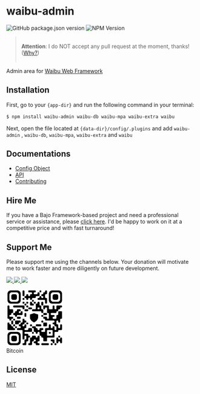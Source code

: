 # waibu-admin

![GitHub package.json version](https://img.shields.io/github/package-json/v/ardhi/waibu-admin) ![NPM Version](https://img.shields.io/npm/v/waibu-admin)

> <br />**Attention**: I do NOT accept any pull request at the moment, thanks! ([Why?](CONTRIBUTING.md))<br /><br />

Admin area for [Waibu Web Framework](https://github.com/ardhi/waibu)

## Installation

First, go to your ```{app-dir}``` and run the following command in your terminal:

```bash
$ npm install waibu-admin waibu-db waibu-mpa waibu-extra waibu
```

Next, open the file located at ```{data-dir}/config/.plugins``` and add ```waibu-admin``` , ```waibu-db```, ```waibu-mpa```, ```waibu-extra``` and ```waibu```

## Documentations

- [Config Object](tutorial/00-config.md)
- [API](https://ardhi.github.io/waibu-admin)
- [Contributing](CONTRIBUTING.md)

## Hire Me

If you have a Bajo Framework-based project and need a professional service or assistance, please <a href="https://github.com/ardhi#professional-service">click here</a>. I'd be happy to work on it at a competitive price and with fast turnaround!

## Support Me

Please support me using the channels below. Your donation will motivate me to work faster and more diligently on future development.

<a href="https://github.com/sponsors/ardhi">
  <img src="https://img.shields.io/badge/Github-slategrey?style=flat&logo=github" height="50">
</a>
<a href="https://www.patreon.com/bajoframework">
  <img src="https://img.shields.io/badge/Patreon-f2c3b2?style=flat&logo=patreon" height="50">
</a>
<a href="https://www.paypal.com/ncp/payment/EWLERL7SCUU64">
  <img src="https://img.shields.io/badge/Paypal-blue?style=flat&logo=paypal" height="50">
</a>

<p>
<div><img alt="bc1qwtv78cwp9ef8hnqaw84fxg5856l0pggqe32g6f" src="docs/static/bitcoin.jpeg" width="150" height="150" /><br>Bitcoin</div>
</p>

## License

[MIT](LICENSE)
